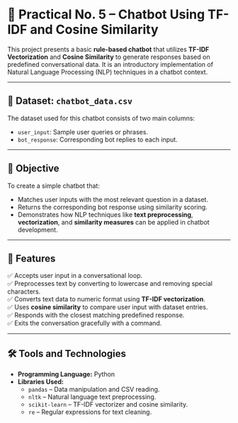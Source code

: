 # 🤖 Practical No. 5 – Chatbot Using TF-IDF and Cosine Similarity

This project presents a basic **rule-based chatbot** that utilizes **TF-IDF Vectorization** and **Cosine Similarity** to generate responses based on predefined conversational data. It is an introductory implementation of Natural Language Processing (NLP) techniques in a chatbot context.

---

## 📁 Dataset: `chatbot_data.csv`

The dataset used for this chatbot consists of two main columns:

- `user_input`: Sample user queries or phrases.
- `bot_response`: Corresponding bot replies to each input.

---

## 🎯 Objective

To create a simple chatbot that:
- Matches user inputs with the most relevant question in a dataset.
- Returns the corresponding bot response using similarity scoring.
- Demonstrates how NLP techniques like **text preprocessing**, **vectorization**, and **similarity measures** can be applied in chatbot development.

---

## 🚀 Features

✅ Accepts user input in a conversational loop.  
✅ Preprocesses text by converting to lowercase and removing special characters.  
✅ Converts text data to numeric format using **TF-IDF vectorization**.  
✅ Uses **cosine similarity** to compare user input with dataset entries.  
✅ Responds with the closest matching predefined response.  
✅ Exits the conversation gracefully with a command.

---

## 🛠️ Tools and Technologies

- **Programming Language:** Python  
- **Libraries Used:**
  - `pandas` – Data manipulation and CSV reading.
  - `nltk` – Natural language text preprocessing.
  - `scikit-learn` – TF-IDF vectorizer and cosine similarity.
  - `re` – Regular expressions for text cleaning.




